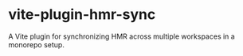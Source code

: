 # vite-plugin-hmr-sync
A Vite plugin for synchronizing HMR across multiple workspaces in a monorepo setup.
